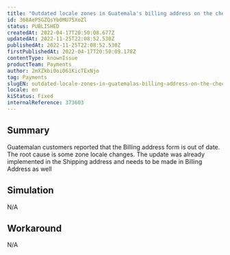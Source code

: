 ```yaml
---
title: "Outdated locale zones in Guatemala's billing address on the checkout page"
id: 368AeP5GZQsYb0MU75XoZl
status: PUBLISHED
createdAt: 2022-04-17T20:50:08.677Z
updatedAt: 2022-11-25T22:08:52.530Z
publishedAt: 2022-11-25T22:08:52.530Z
firstPublishedAt: 2022-04-17T20:50:09.178Z
contentType: knownIssue
productTeam: Payments
author: 2mXZkbi0oi061KicTExNjo
tag: Payments
slugEN: outdated-locale-zones-in-guatemalas-billing-address-on-the-checkout-page
locale: en
kiStatus: Fixed
internalReference: 373603
---
```


## Summary


Guatemalan customers reported that the Billing address form is out of date. The root cause is some zone locale changes. The update was already implemented in the Shipping address and needs to be made in Billing Address as well



## Simulation


N/A



## Workaround


N/A

